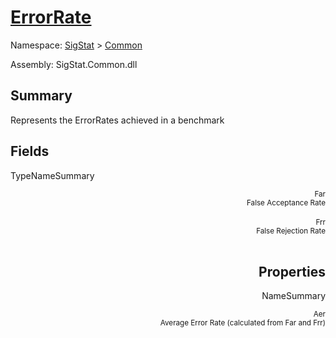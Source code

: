 # [ErrorRate](./ErrorRate.md)

Namespace: [SigStat]() > [Common](./README.md)

Assembly: SigStat.Common.dll

## Summary
Represents the ErrorRates achieved in a benchmark

## Fields

TypeNameSummary

<div style="text-align: right"><sub>Far</sub></ div ><div style="text-align: right"><sub>False Acceptance Rate</sub></ div ><div style="text-align: right"></ div ><br>
<div style="text-align: right"><sub>Frr</sub></ div ><div style="text-align: right"><sub>False Rejection Rate</sub></ div ><div style="text-align: right"></ div ><br>


## Properties

NameSummary

<div style="text-align: right"><sub>Aer</sub></ div ><div style="text-align: right"><sub>Average Error Rate (calculated from Far and Frr)</sub></ div ><br>


